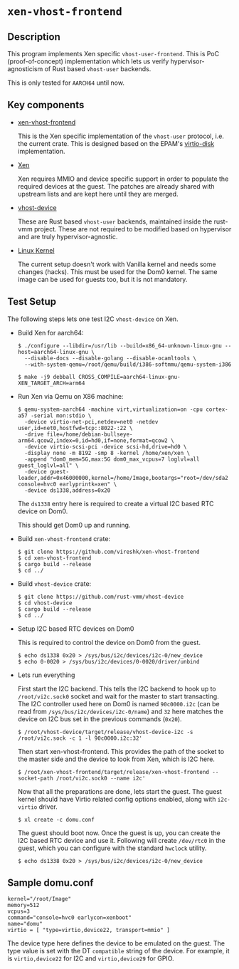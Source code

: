 # `xen-vhost-frontend`

## Description
This program implements Xen specific `vhost-user-frontend`. This is PoC
(proof-of-concept) implementation which lets us verify hypervisor-agnosticism of
Rust based `vhost-user` backends.

This is only tested for `AARCH64` until now.

## Key components

- [xen-vhost-frontend](https://github.com/vireshk/xen-vhost-frontend/tree/main)

  This is the Xen specific implementation of the `vhost-user` protocol, i.e. the
  current crate. This is designed based on the EPAM's
  [virtio-disk](https://github.com/xen-troops/virtio-disk) implementation.

- [Xen](https://github.com/vireshk/xen/tree/master)

  Xen requires MMIO and device specific support in order to populate the
  required devices at the guest. The patches are already shared with upstream
  lists and are kept here until they are merged.

- [vhost-device](https://github.com/rust-vmm/vhost-device/tree/main)

  These are Rust based `vhost-user` backends, maintained inside the rust-vmm
  project. These are not required to be modified based on hypervisor and are
  truly hypervisor-agnostic.

- [Linux Kernel](https://git.kernel.org/pub/scm/linux/kernel/git/vireshk/linux.git/log/?h=virtio/devices)

  The current setup doesn't work with Vanilla kernel and needs some changes
  (hacks). This must be used for the Dom0 kernel. The same image can be used for
  guests too, but it is not mandatory.


## Test Setup

The following steps lets one test I2C `vhost-device` on Xen.

- Build Xen for aarch64:

  ```
  $ ./configure --libdir=/usr/lib --build=x86_64-unknown-linux-gnu --host=aarch64-linux-gnu \
    --disable-docs --disable-golang --disable-ocamltools \
    --with-system-qemu=/root/qemu/build/i386-softmmu/qemu-system-i386
  
  $ make -j9 debball CROSS_COMPILE=aarch64-linux-gnu- XEN_TARGET_ARCH=arm64
  ```

- Run Xen via Qemu on X86 machine:

  ```
  $ qemu-system-aarch64 -machine virt,virtualization=on -cpu cortex-a57 -serial mon:stdio \
    -device virtio-net-pci,netdev=net0 -netdev user,id=net0,hostfwd=tcp::8022-:22 \
    -drive file=/home/debian-bullseye-arm64.qcow2,index=0,id=hd0,if=none,format=qcow2 \
    -device virtio-scsi-pci -device scsi-hd,drive=hd0 \
    -display none -m 8192 -smp 8 -kernel /home/xen/xen \
    -append "dom0_mem=5G,max:5G dom0_max_vcpus=7 loglvl=all guest_loglvl=all" \
    -device guest-loader,addr=0x46000000,kernel=/home/Image,bootargs="root=/dev/sda2 console=hvc0 earlyprintk=xen" \
    -device ds1338,address=0x20
  ```
  The `ds1338` entry here is required to create a virtual I2C based RTC device
  on Dom0.

  This should get Dom0 up and running.

- Build `xen-vhost-frontend` crate:

  ```
  $ git clone https://github.com/vireshk/xen-vhost-frontend
  $ cd xen-vhost-frontend
  $ cargo build --release
  $ cd ../
  ```

- Build `vhost-device` crate:

  ```
  $ git clone https://github.com/rust-vmm/vhost-device
  $ cd vhost-device
  $ cargo build --release
  $ cd ../
  ```

- Setup I2C based RTC devices on Dom0

  This is required to control the device on Dom0 from the guest.

  ```
  $ echo ds1338 0x20 > /sys/bus/i2c/devices/i2c-0/new_device
  $ echo 0-0020 > /sys/bus/i2c/devices/0-0020/driver/unbind
  ```

- Lets run everything

  First start the I2C backend. This tells the I2C backend to hook up to
  `/root/vi2c.sock0` socket and wait for the master to start transacting. The
  I2C controller used here on Dom0 is named `90c0000.i2c` (can be read from
  `/sys/bus/i2c/devices/i2c-0/name`) and `32` here matches the device on I2C bus
  set in the previous commands (`0x20`).

  ```
  $ /root/vhost-device/target/release/vhost-device-i2c -s /root/vi2c.sock -c 1 -l 90c0000.i2c:32'
  ```

  Then start xen-vhost-frontend. This provides the path of the socket to the
  master side and the device to look from Xen, which is I2C here.

  ```
  $ /root/xen-vhost-frontend/target/release/xen-vhost-frontend --socket-path /root/vi2c.sock0 --name i2c'
  ```

  Now that all the preparations are done, lets start the guest. The guest kernel
  should have Virtio related config options enabled, along with `i2c-virtio`
  driver.

  ```
  $ xl create -c domu.conf
  ```

  The guest should boot now. Once the guest is up, you can create the I2C based
  RTC device and use it. Following will create `/dev/rtc0` in the guest, which you
  can configure with the standard `hwclock` utility.

  ```
  $ echo ds1338 0x20 > /sys/bus/i2c/devices/i2c-0/new_device
  ```

## Sample domu.conf

  ```
  kernel="/root/Image"
  memory=512
  vcpus=3
  command="console=hvc0 earlycon=xenboot"
  name="domu"
  virtio = [ "type=virtio,device22, transport=mmio" ]
  ```

  The device type here defines the device to be emulated on the guest. The type
  value is set with the DT `compatible` string of the device. For example,
  it is `virtio,device22` for I2C and `virtio,device29` for GPIO.
